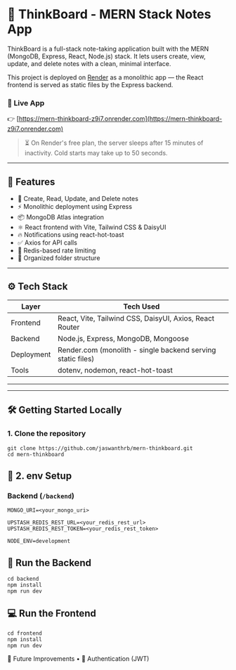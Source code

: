 # 🧠 ThinkBoard - MERN Stack Notes App

ThinkBoard is a full-stack note-taking application built with the MERN (MongoDB, Express, React, Node.js) stack. It lets users create, view, update, and delete notes with a clean, minimal interface.

This project is deployed on [Render](https://render.com) as a monolithic app — the React frontend is served as static files by the Express backend.

### 🔗 Live App  
👉 [https://mern-thinkboard-z9i7.onrender.com](https://mern-thinkboard-z9i7.onrender.com)

> ⏳ On Render's free plan, the server sleeps after 15 minutes of inactivity. Cold starts may take up to 50 seconds.

---

## 📌 Features

- 📝 Create, Read, Update, and Delete notes
- ⚡ Monolithic deployment using Express
- 📦 MongoDB Atlas integration
- ⚛️ React frontend with Vite, Tailwind CSS & DaisyUI
- 🔥 Notifications using react-hot-toast
- ✅ Axios for API calls
- 🧠 Redis-based rate limiting
- 🧩 Organized folder structure

---

## ⚙️ Tech Stack

| Layer       | Tech Used                                                   |
|-------------|-------------------------------------------------------------|
| Frontend    | React, Vite, Tailwind CSS, DaisyUI, Axios, React Router     |
| Backend     | Node.js, Express, MongoDB, Mongoose                         |
| Deployment  | Render.com (monolith - single backend serving static files) |
| Tools       | dotenv, nodemon, react-hot-toast                            |

---

---

## 🛠️ Getting Started Locally

### 1. Clone the repository
```
git clone https://github.com/jaswanthrb/mern-thinkboard.git
cd mern-thinkboard

```

## 🧪 2. env Setup

### Backend (`/backend`)

```
MONGO_URI=<your_mongo_uri>

UPSTASH_REDIS_REST_URL=<your_redis_rest_url>
UPSTASH_REDIS_REST_TOKEN=<your_redis_rest_token>

NODE_ENV=development
```

## 🔧 Run the Backend

```
cd backend
npm install
npm run dev
```

## 💻 Run the Frontend

```
cd frontend
npm install
npm run dev
```

🧩 Future Improvements
	•	🔐 Authentication (JWT)

